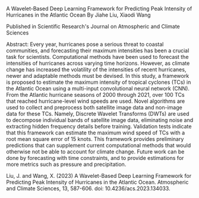 A Wavelet-Based Deep Learning Framework for Predicting Peak Intensity of Hurricanes in the Atlantic Ocean
By Jiahe Liu, Xiaodi Wang

Published in Scientific Research's Journal on Atmospheric and Climate Sciences

Abstract: Every year, hurricanes pose a serious threat to coastal communities, and forecasting their maximum intensities has been a crucial task for scientists. Computational methods have been used to forecast the intensities of hurricanes across varying time horizons. However, as climate change has increased the volatility of the intensities of recent hurricanes, newer and adaptable methods must be devised. In this study, a framework is proposed to estimate the maximum intensity of tropical cyclones (TCs) in the Atlantic Ocean using a multi-input convolutional neural network (CNN). From the Atlantic hurricane seasons of 2000 through 2021, over 100 TCs that reached hurricane-level wind speeds are used. Novel algorithms are used to collect and preprocess both satellite image data and non-image data for these TCs. Namely, Discrete Wavelet Transforms (DWTs) are used to decompose individual bands of satellite image data, eliminating noise and extracting hidden frequency details before training. Validation tests indicate that this framework can estimate the maximum wind speed of TCs with a root mean square error of 15 knots. This framework provides preliminary predictions that can supplement current computational methods that would otherwise not be able to account for climate change. Future work can be done by forecasting with time constraints, and to provide estimations for more metrics such as pressure and precipitation.

Liu, J. and Wang, X. (2023) A Wavelet-Based Deep Learning Framework for Predicting Peak Intensity of Hurricanes in the Atlantic Ocean. Atmospheric and Climate Sciences, 13, 587-606. doi: 10.4236/acs.2023.134033.
